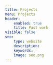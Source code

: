 ```yaml
---
title: Projects
menu: Projects
header:
    enabled: true
    title: Past work
visible: false
seo:
    type: website
    description:
    keywords:
    image: seo.png
---
```

